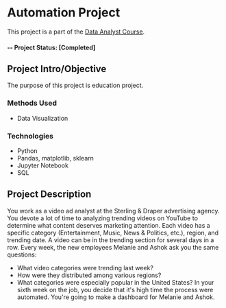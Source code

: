 # Automation Project
This project is a part of the [Data Analyst Course](https://practicum.yandex.com/profile/data-analyst/).

#### -- Project Status: [Completed]

## Project Intro/Objective
The purpose of this project is education project. 

### Methods Used
* Data Visualization

### Technologies
* Python
* Pandas, matplotlib, sklearn
* Jupyter Notebook
* SQL

## Project Description
You work as a video ad analyst at the Sterling & Draper advertising agency. You devote a lot of time to analyzing trending videos on YouTube to determine what content deserves marketing attention.
Each video has a specific category (Entertainment, Music, News & Politics, etc.), region, and trending date.
A video can be in the trending section for several days in a row.
Every week, the new employees Melanie and Ashok ask you the same questions:
* What video categories were trending last week?
* How were they distributed among various regions?
* What categories were especially popular in the United States?
In your sixth week on the job, you decide that it's high time the process were automated. You're going to make a dashboard for Melanie and Ashok.
